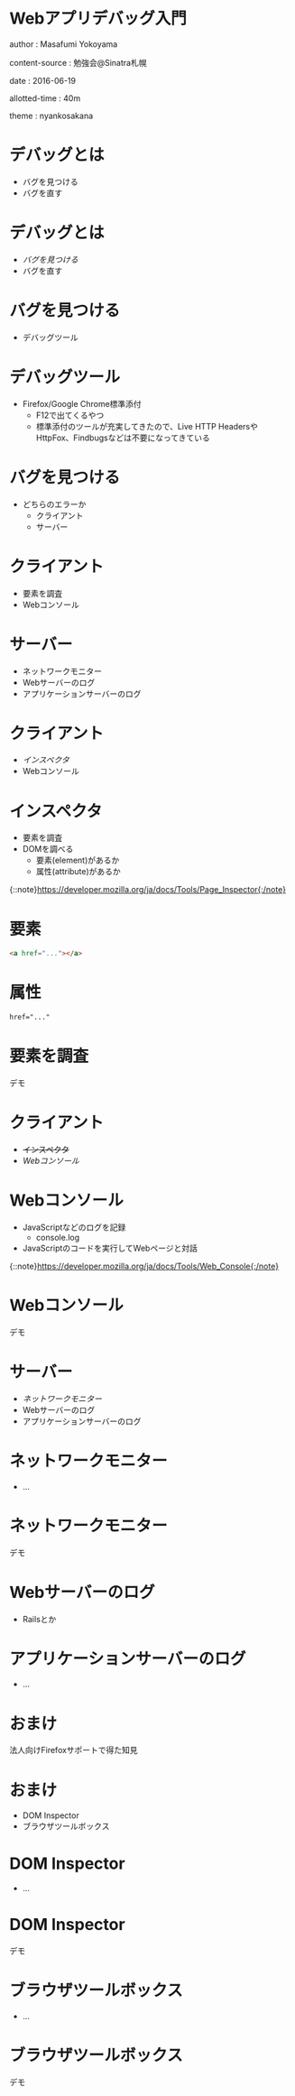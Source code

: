 # Webアプリデバッグ入門

author
:   Masafumi Yokoyama

content-source
:   勉強会@Sinatra札幌

date
:   2016-06-19

allotted-time
:   40m

theme
:   nyankosakana

# デバッグとは

* バグを見つける
* バグを直す

# デバッグとは

* *バグを見つける*
* バグを直す

# バグを見つける

* デバッグツール

# デバッグツール

* Firefox/Google Chrome標準添付
  * F12で出てくるやつ
  * 標準添付のツールが充実してきたので、Live HTTP HeadersやHttpFox、Findbugsなどは不要になってきている

# バグを見つける

* どちらのエラーか
  * クライアント
  * サーバー

# クライアント

* 要素を調査
* Webコンソール

# サーバー

* ネットワークモニター
* Webサーバーのログ
* アプリケーションサーバーのログ

# クライアント

* *インスペクタ*
* Webコンソール

# インスペクタ

* 要素を調査
* DOMを調べる
  * 要素(element)があるか
  * 属性(attribute)があるか

{::note}https://developer.mozilla.org/ja/docs/Tools/Page_Inspector{:/note}

# 要素

```html
<a href="..."></a>
```

# 属性

```html
href="..."
```

# 要素を調査

デモ

# クライアント

* ~~インスペクタ~~
* *Webコンソール*

# Webコンソール

* JavaScriptなどのログを記録
  * console.log
* JavaScriptのコードを実行してWebページと対話

{::note}https://developer.mozilla.org/ja/docs/Tools/Web_Console{:/note}

# Webコンソール

デモ

# サーバー

* *ネットワークモニター*
* Webサーバーのログ
* アプリケーションサーバーのログ

# ネットワークモニター

* ...

# ネットワークモニター

デモ

# Webサーバーのログ

* Railsとか

# アプリケーションサーバーのログ

* ...

# おまけ

法人向けFirefoxサポートで得た知見

# おまけ

* DOM Inspector
* ブラウザツールボックス

# DOM Inspector

* ...

# DOM Inspector

デモ

# ブラウザツールボックス

* ...

# ブラウザツールボックス

デモ
